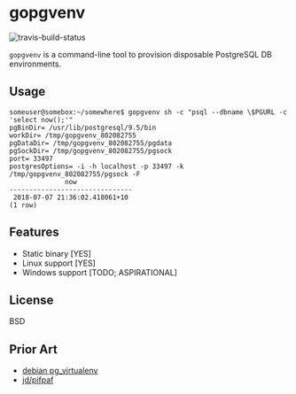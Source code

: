 gopgvenv
========

![travis-build-status](https://travis-ci.org/fcostin/gopgvenv.svg?branch=master)


`gopgvenv` is a command-line tool to provision disposable PostgreSQL DB environments.

Usage
-----

```
someuser@somebox:~/somewhere$ gopgvenv sh -c "psql --dbname \$PGURL -c 'select now();'"
pgBinDir= /usr/lib/postgresql/9.5/bin
workDir= /tmp/gopgvenv_802082755
pgDataDir= /tmp/gopgvenv_802082755/pgdata
pgSockDir= /tmp/gopgvenv_802082755/pgsock
port= 33497
postgresOptions= -i -h localhost -p 33497 -k /tmp/gopgvenv_802082755/pgsock -F
              now
-------------------------------
 2018-07-07 21:36:02.418061+10
(1 row)
```

Features
--------

*   Static binary [YES]
*   Linux support [YES]
*   Windows support [TODO; ASPIRATIONAL]

License
-------

BSD

Prior Art
---------

*   [debian pg_virtualenv](https://manpages.debian.org/jessie/postgresql-common/pg_virtualenv.1.en.html)
*   [jd/pifpaf](https://github.com/jd/pifpaf)

